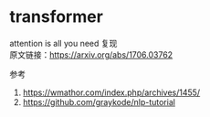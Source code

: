 # transformer
attention is all you need 复现  
原文链接：https://arxiv.org/abs/1706.03762 

参考
1. https://wmathor.com/index.php/archives/1455/
2. https://github.com/graykode/nlp-tutorial
